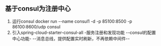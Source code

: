
## 基于consul为注册中心
 1. 运行consul
    docker run --name consul1 -d -p 85100:8500 -p 86100:8600/udp  consul
 2. 引入spring-cloud-starter-consul-all -服务注册和发现功能 --consul的配置中心功能- --消息总线，提供配置实时刷新，不再依赖中间件--
    
